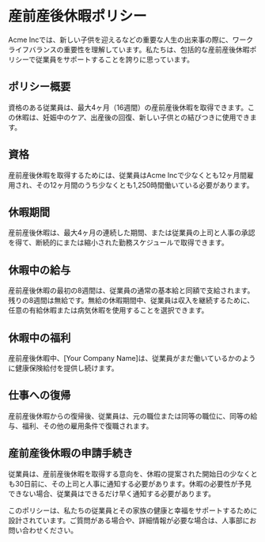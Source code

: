 # 産前産後休暇ポリシー

Acme Incでは、新しい子供を迎えるなどの重要な人生の出来事の際に、ワークライフバランスの重要性を理解しています。私たちは、包括的な産前産後休暇ポリシーで従業員をサポートすることを誇りに思っています。

## ポリシー概要

資格のある従業員は、最大4ヶ月（16週間）の産前産後休暇を取得できます。この休暇は、妊娠中のケア、出産後の回復、新しい子供との結びつきに使用できます。

## 資格

産前産後休暇を取得するためには、従業員はAcme Incで少なくとも12ヶ月間雇用され、その12ヶ月間のうち少なくとも1,250時間働いている必要があります。

## 休暇期間

産前産後休暇は、最大4ヶ月の連続した期間、または従業員の上司と人事の承認を得て、断続的にまたは縮小された勤務スケジュールで取得できます。

## 休暇中の給与

産前産後休暇の最初の8週間は、従業員の通常の基本給と同額で支給されます。残りの8週間は無給です。無給の休暇期間中、従業員は収入を継続するために、任意の有給休暇または病気休暇を使用することを選択できます。

## 休暇中の福利

産前産後休暇中、[Your Company Name]は、従業員がまだ働いているかのように健康保険給付を提供し続けます。

## 仕事への復帰

産前産後休暇からの復帰後、従業員は、元の職位または同等の職位に、同等の給与、福利、その他の雇用条件で復職されます。

## 産前産後休暇の申請手続き

従業員は、産前産後休暇を取得する意向を、休暇の提案された開始日の少なくとも30日前に、その上司と人事に通知する必要があります。休暇の必要性が予見できない場合、従業員はできるだけ早く通知する必要があります。

このポリシーは、私たちの従業員とその家族の健康と幸福をサポートするために設計されています。ご質問がある場合や、詳細情報が必要な場合は、人事部にお問い合わせください。
